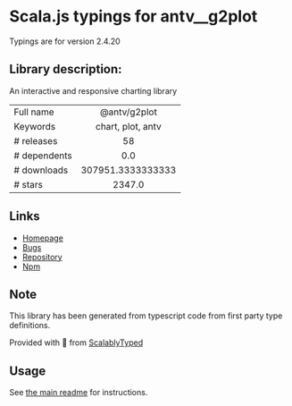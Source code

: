 
# Scala.js typings for antv__g2plot

Typings are for version 2.4.20

## Library description:
An interactive and responsive charting library

|                    |                 |
| ------------------ | :-------------: |
| Full name          | @antv/g2plot |
| Keywords           | chart, plot, antv |
| # releases         | 58 |
| # dependents       | 0.0 |
| # downloads        | 307951.3333333333 |
| # stars            | 2347.0 |

## Links
- [Homepage](https://g2plot.antv.vision)
- [Bugs](https://github.com/antvis/G2plot/issues)
- [Repository](https://github.com/antvis/G2plot)
- [Npm](https://www.npmjs.com/package/%40antv%2Fg2plot)
    


## Note
This library has been generated from typescript code from first party type definitions.

Provided with :purple_heart: from [ScalablyTyped](https://github.com/oyvindberg/ScalablyTyped)

## Usage
See [the main readme](../../readme.md) for instructions.


